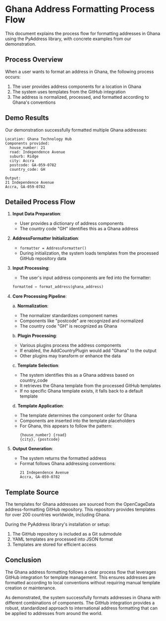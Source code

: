 # Ghana Address Formatting Process Flow

This document explains the process flow for formatting addresses in Ghana using the PyAddress library, with concrete examples from our demonstration.

## Process Overview

When a user wants to format an address in Ghana, the following process occurs:

1. The user provides address components for a location in Ghana
2. The system uses templates from the GitHub integration
3. The address is normalized, processed, and formatted according to Ghana's conventions

## Demo Results

Our demonstration successfully formatted multiple Ghana addresses:

```
Location: Ghana Technology Hub
Components provided:
  house_number: 21
  road: Independence Avenue
  suburb: Ridge
  city: Accra
  postcode: GA-059-0782
  country_code: GH

Output:
21 Independence Avenue
Accra, GA-059-0782
```

## Detailed Process Flow

1. **Input Data Preparation**:
   - User provides a dictionary of address components
   - The country code "GH" identifies this as a Ghana address

2. **AddressFormatter Initialization**:
   - `formatter = AddressFormatter()`
   - During initialization, the system loads templates from the processed GitHub repository data

3. **Input Processing**:
   - The user's input address components are fed into the formatter:
   ```python
   formatted = format_address(ghana_address)
   ```

4. **Core Processing Pipeline**:

   a. **Normalization**:
      - The normalizer standardizes component names
      - Components like "postcode" are recognized and normalized
      - The country code "GH" is recognized as Ghana

   b. **Plugin Processing**:
      - Various plugins process the address components
      - If enabled, the AddCountryPlugin would add "Ghana" to the output
      - Other plugins may transform or enhance the data

   c. **Template Selection**:
      - The system identifies this as a Ghana address based on country_code
      - It retrieves the Ghana template from the processed GitHub templates
      - If no specific Ghana template exists, it falls back to a default template

   d. **Template Application**:
      - The template determines the component order for Ghana
      - Components are inserted into the template placeholders
      - For Ghana, this appears to follow the pattern:
        ```
        {house_number} {road}
        {city}, {postcode}
        ```

5. **Output Generation**:
   - The system returns the formatted address
   - Format follows Ghana addressing conventions:
     ```
     21 Independence Avenue
     Accra, GA-059-0782
     ```

## Template Source

The templates for Ghana addresses are sourced from the OpenCageData address-formatting GitHub repository. This repository provides templates for over 200 countries worldwide, including Ghana.

During the PyAddress library's installation or setup:
1. The GitHub repository is included as a Git submodule
2. YAML templates are processed into JSON format
3. Templates are stored for efficient access

## Conclusion

The Ghana address formatting follows a clear process flow that leverages GitHub integration for template management. This ensures addresses are formatted according to local conventions without requiring manual template creation or maintenance.

As demonstrated, the system successfully formats addresses in Ghana with different combinations of components. The GitHub integration provides a robust, standardized approach to international address formatting that can be applied to addresses from around the world. 